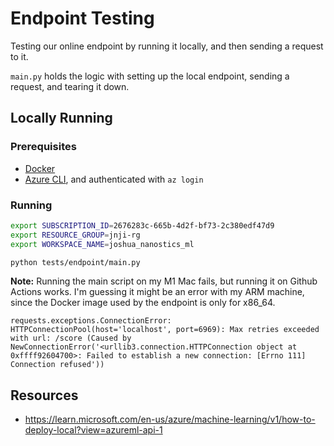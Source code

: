 # Endpoint Testing

Testing our online endpoint by running it locally, and then sending a request to it. 

`main.py` holds the logic with setting up the local endpoint, sending a request, and tearing it down.

## Locally Running

### Prerequisites

- [Docker](https://docs.docker.com/get-docker/)
- [Azure CLI](https://docs.microsoft.com/en-us/cli/azure/install-azure-cli?view=azure-cli-latest), and authenticated with `az login`


### Running

```bash
export SUBSCRIPTION_ID=2676283c-665b-4d2f-bf73-2c380edf47d9
export RESOURCE_GROUP=jnji-rg
export WORKSPACE_NAME=joshua_nanostics_ml

python tests/endpoint/main.py
```

**Note:** Running the main script on my M1 Mac fails, but running it on Github Actions works. I'm guessing it might be an error with my ARM machine, since the Docker image used by the endpoint is only for x86_64.

```
requests.exceptions.ConnectionError: HTTPConnectionPool(host='localhost', port=6969): Max retries exceeded with url: /score (Caused by NewConnectionError('<urllib3.connection.HTTPConnection object at 0xffff92604700>: Failed to establish a new connection: [Errno 111] Connection refused'))
```

## Resources

- https://learn.microsoft.com/en-us/azure/machine-learning/v1/how-to-deploy-local?view=azureml-api-1